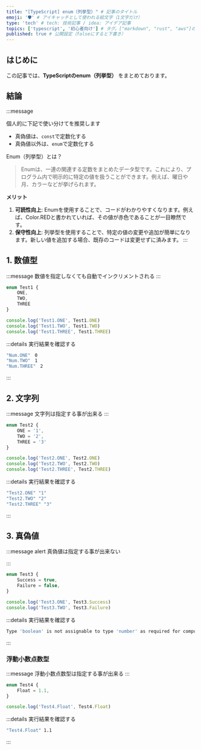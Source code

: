 ```yaml
---
title: "[TypeScript] enum（列挙型）" # 記事のタイトル
emoji: '🛡' # アイキャッチとして使われる絵文字（1文字だけ）
type: 'tech' # tech: 技術記事 / idea: アイデア記事
topics: ['typescript', '初心者向け'] # タグ。["markdown", "rust", "aws"]のように指定する
published: true # 公開設定（falseにすると下書き）
---
```


## はじめに
この記事では、**TypeScriptのenum（列挙型）** をまとめております。


## 結論
:::message

個人的に下記で使い分けてを推奨します
- 真偽値は、`const`で定数化する
- 真偽値以外は、`enum`で定数化する

Enum（列挙型）とは？
> Enumは、一連の関連する定数をまとめたデータ型です。これにより、プログラム内で明示的に特定の値を扱うことができます。例えば、曜日や月、カラーなどが挙げられます。

**メリット**
1. **可読性向上**: Enumを使用することで、コードがわかりやすくなります。例えば、Color.REDと書かれていれば、その値が赤色であることが一目瞭然です。
2. **保守性向上**: 列挙型を使用することで、特定の値の変更や追加が簡単になります。新しい値を追加する場合、既存のコードは変更せずに済みます。
:::

## 1. 数値型
:::message
数値を指定しなくても自動でインクリメントされる
:::

```ts
enum Test1 {
    ONE,
    TWO,
    THREE
}

console.log('Test1.ONE', Test1.ONE)
console.log('Test1.TWO', Test1.TWO)
console.log('Test1.THREE', Test1.THREE)
```
:::details 実行結果を確認する
```bash
"Num.ONE"　0
"Num.TWO"　1
"Num.THREE"　2
```
:::

## 2. 文字列
:::message
文字列は指定する事が出来る
:::
```typescript
enum Test2 {
    ONE = '1',
    TWO = '2',
    THREE = '3'
}

console.log('Test2.ONE', Test2.ONE)
console.log('Test2.TWO', Test2.TWO)
console.log('Test2.THREE', Test2.THREE)
```

:::details 実行結果を確認する
```bash
"Test2.ONE" "1"
"Test2.TWO" "2"
"Test2.THREE" "3"
```
:::


## 3. 真偽値
:::message alert
真偽値は指定する事が出来ない


:::
```typescript
enum Test3 {
    Success = true,
    Failure = false,
}

console.log('Test3.ONE', Test3.Success)
console.log('Test3.TWO', Test3.Failure)
```

:::details 実行結果を確認する
```bash
Type 'boolean' is not assignable to type 'number' as required for computed enum member values.
```
:::


### 浮動小数点数型
:::message
浮動小数点数型は指定する事が出来る
:::
```typescript
enum Test4 {
    Float = 1.1,
}

console.log('Test4.Float', Test4.Float)
```

:::details 実行結果を確認する
```bash
"Test4.Float" 1.1
```
:::
